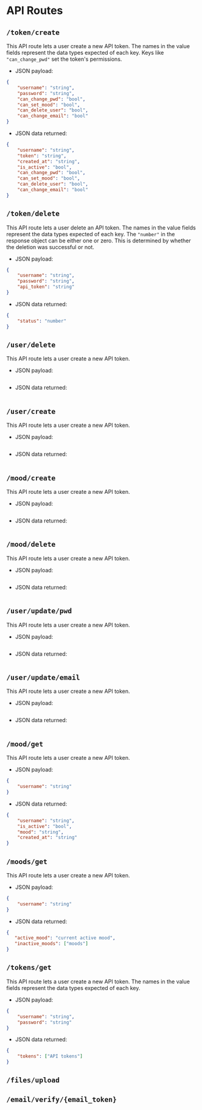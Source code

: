 # API Routes

## `/token/create`

This API route lets a user create a new API token. 
The names in the value fields represent the data types
expected of each key. Keys like `"can_change_pwd"` set the token's
permissions. 

- JSON payload:

```JSON
{
    "username": "string",
    "password": "string",
    "can_change_pwd": "bool",
    "can_set_mood": "bool",
    "can_delete_user": "bool",
    "can_change_email": "bool"
}
```

- JSON data returned:

```JSON
{
    "username": "string",
    "token": "string",
    "created_at": "string",
    "is_active": "bool",
    "can_change_pwd": "bool",
    "can_set_mood": "bool",
    "can_delete_user": "bool",
    "can_change_email": "bool"
}
```

## `/token/delete`

This API route lets a user delete an API token. 
The names in the value fields represent the data types
expected of each key. The `"number"` in the response object can be either one or zero. This is determined by whether the deletion was successful or not.

- JSON payload:

```JSON
{
    "username": "string",
    "password": "string",
    "api_token": "string"
}
```

- JSON data returned:

```JSON
{
    "status": "number"
}
```

## `/user/delete`

This API route lets a user create a new API token. 

- JSON payload:

```JSON
```

- JSON data returned:

```JSON
```

## `/user/create`

This API route lets a user create a new API token. 

- JSON payload:

```JSON
```

- JSON data returned:

```JSON
```

## `/mood/create`

This API route lets a user create a new API token. 

- JSON payload:

```JSON
```

- JSON data returned:

```JSON
```

## `/mood/delete`

This API route lets a user create a new API token. 

- JSON payload:

```JSON
```

- JSON data returned:

```JSON
```

## `/user/update/pwd`

This API route lets a user create a new API token. 

- JSON payload:

```JSON
```

- JSON data returned:

```JSON
```

## `/user/update/email`

This API route lets a user create a new API token. 

- JSON payload:

```JSON
```

- JSON data returned:

```JSON
```

## `/mood/get`

This API route lets a user create a new API token. 

- JSON payload:

```JSON
{
    "username": "string"
}
```

- JSON data returned:

```JSON
{
    "username": "string",
    "is_active": "bool",
    "mood": "string",
    "created_at": "string"
}
```

## `/moods/get`

This API route lets a user create a new API token. 

- JSON payload:

```JSON
{
    "username": "string"
}
```

- JSON data returned:

```JSON
{
   "active_mood": "current active mood",
   "inactive_moods": ["moods"]
}
```

## `/tokens/get`

This API route lets a user create a new API token. 
The names in the value fields represent the data types
expected of each key.

- JSON payload:

```JSON
{
    "username": "string",
    "password": "string"
}
```

- JSON data returned:

```JSON
{
    "tokens": ["API tokens"]
}
```

## `/files/upload`
## `/email/verify/{email_token}`
